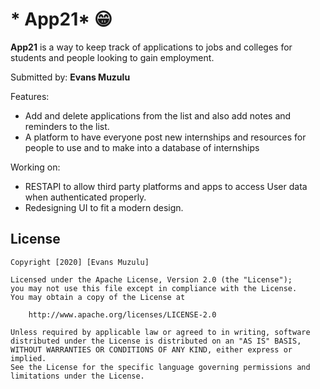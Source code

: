 # * App21* 😁

**App21** is a way to keep track of applications to jobs and colleges for students and people looking to gain employment.

Submitted by: **Evans Muzulu**

Features:  
- Add and delete applications from the list and also add notes and reminders to the list. 
- A platform to have everyone post new internships and resources for people to use and to make into a database of internships


Working on:
- RESTAPI to allow third party platforms and apps to access User data when authenticated properly. 
- Redesigning UI to fit a modern design. 


## License

    Copyright [2020] [Evans Muzulu]

    Licensed under the Apache License, Version 2.0 (the "License");
    you may not use this file except in compliance with the License.
    You may obtain a copy of the License at

        http://www.apache.org/licenses/LICENSE-2.0

    Unless required by applicable law or agreed to in writing, software
    distributed under the License is distributed on an "AS IS" BASIS,
    WITHOUT WARRANTIES OR CONDITIONS OF ANY KIND, either express or implied.
    See the License for the specific language governing permissions and
    limitations under the License.
